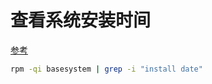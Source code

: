# 查看系统安装时间


[参考](https://linuxiac.com/how-to-find-linux-os-installation-date/)

``` bash
rpm -qi basesystem | grep -i "install date"
```


